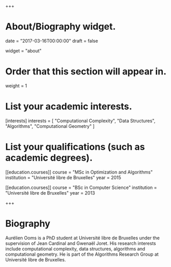 +++
# About/Biography widget.

date = "2017-03-16T00:00:00"
draft = false

widget = "about"

# Order that this section will appear in.
weight = 1

# List your academic interests.
[interests]
  interests = [
    "Computational Complexity",
    "Data Structures",
    "Algorithms",
    "Computational Geometry"
  ]

# List your qualifications (such as academic degrees).
[[education.courses]]
  course = "MSc in Optimization and Algorithms"
  institution = "Université libre de Bruxelles"
  year = 2015

[[education.courses]]
  course = "BSc in Computer Science"
  institution = "Université libre de Bruxelles"
  year = 2013
 
+++

# Biography

Aurélien Ooms is a PhD student at Université libre de Bruxelles under the
supervision of Jean Cardinal and Gwenaël Joret. His research interests include
computational complexity, data structures, algorithms and computational
geometry. He is part of the Algorithms Research Group at Université libre de
Bruxelles.

